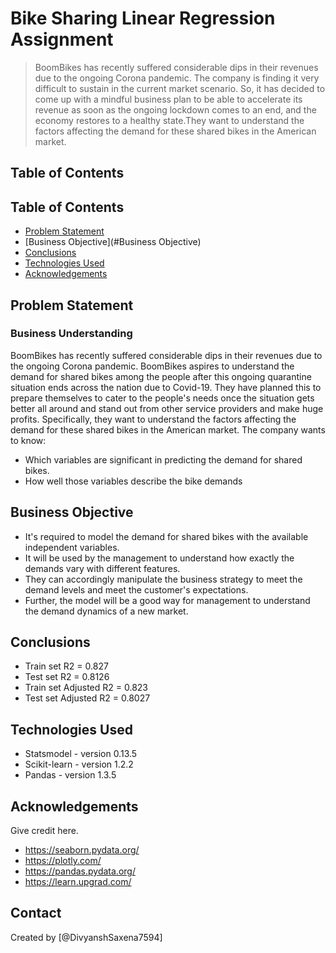 # Bike Sharing Linear Regression Assignment
> BoomBikes has recently suffered considerable dips in their revenues due to the ongoing Corona pandemic. The company is finding it very difficult to sustain in the current market scenario. So, it has decided to come up with a mindful business plan to be able to accelerate its revenue as soon as the ongoing lockdown comes to an end, and the economy restores to a healthy state.They want to understand the factors affecting the demand for these shared bikes in the American market.


## Table of Contents
## Table of Contents
* [Problem Statement](#problem-statement)
* [Business Objective](#Business Objective)
* [Conclusions](#conclusions)
* [Technologies Used](#technologies-used)
* [Acknowledgements](#acknowledgements)

<!-- You can include any other section that is pertinent to your problem -->
## Problem Statement
### Business Understanding
BoomBikes has recently suffered considerable dips in their revenues due to the ongoing Corona pandemic.
BoomBikes aspires to understand the demand for shared bikes among the people after this ongoing quarantine situation ends across the nation due to Covid-19. They have planned this to prepare themselves to cater to the people's needs once the situation gets better all around and stand out from other service providers and make huge profits.
Specifically, they want to understand the factors affecting the demand for these shared bikes in the American market. The company wants to know:

* Which variables are significant in predicting the demand for shared bikes.
* How well those variables describe the bike demands
## Business Objective
- It's required to model the demand for shared bikes with the available independent variables.
- It will be used by the management to understand how exactly the demands vary with different features. 
- They can accordingly manipulate the business strategy to meet the demand levels and meet the customer's expectations. 
- Further, the model will be a good way for management to understand the demand dynamics of a new market. 

<!-- You don't have to answer all the questions - just the ones relevant to your project. -->

## Conclusions
- Train set R2 = 0.827
- Test set R2  = 0.8126
- Train set Adjusted R2 = 0.823
- Test set Adjusted R2  = 0.8027 

<!-- You don't have to answer all the questions - just the ones relevant to your project. -->


## Technologies Used
- Statsmodel - version  0.13.5
- Scikit-learn - version  1.2.2
- Pandas - version 1.3.5

<!-- As the libraries versions keep on changing, it is recommended to mention the version of library used in this project -->

## Acknowledgements
Give credit here.
- https://seaborn.pydata.org/
- https://plotly.com/
- https://pandas.pydata.org/
- https://learn.upgrad.com/


## Contact
Created by [@DivyanshSaxena7594]


<!-- Optional -->
<!-- ## License -->
<!-- This project is open source and available under the [... License](). -->

<!-- You don't have to include all sections - just the one's relevant to your project -->
